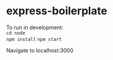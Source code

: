 # express-boilerplate
To run in development: \
`cd node` \
`npm install`
`npm start`

Navigate to localhost:3000
